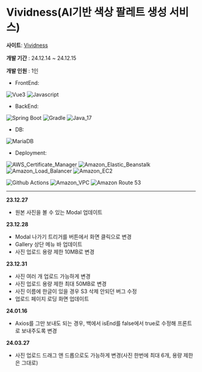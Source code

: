 # Vividness(AI기반 색상 팔레트 생성 서비스)

**사이트**: [Vividness](https://www.vividness.co/)

**개발 기간** : 24.12.14 ~ 24.12.15

**개발 인원** : 1인

- FrontEnd:

![Vue3](https://img.shields.io/badge/Vue3-4FC08D?style=flat&logo=vuedotjs&logoColor=white)
![Javascript](https://img.shields.io/badge/Javascript-F7DF1E?style=flat&logo=javascript&logoColor=white)

- BackEnd:

![Spring Boot](https://img.shields.io/badge/Spring_Boot-6DB33F?style=flat&logo=springboot&logoColor=white)
![Gradle](https://img.shields.io/badge/Gradle-02303A?style=flat&logo=gradle&logoColor=white)
![Java_17](https://img.shields.io/badge/Java_17-000000?style=flat&logo=openjdk&logoColor=white)

- DB:

![MariaDB](https://img.shields.io/badge/MariaDB-003545?style=flat&logo=mariadb&logoColor=white)

- Deployment:

![AWS_Certificate_Manager](https://img.shields.io/badge/AWS_Certificate_Manager-e84845?style=flat&logo=awscertificatemanager&logoColor=white)
![Amazon_Elastic_Beanstalk](https://img.shields.io/badge/Amazon_Elastic_Beanstalk-e66d00?style=flat&logo=amazonelasticbeanstalk&logoColor=white)
![Amazon_Load_Balancer](https://img.shields.io/badge/Amazon_Load_Balancer-ed8134?style=flat&logo=amazonloadbalancer&logoColor=white) 
![Amazon_EC2](https://img.shields.io/badge/Amazon_EC2-FF9900?style=flat&logo=amazonec2&logoColor=white)

![Github Actions](https://img.shields.io/badge/Github_Actions-2088FF?style=flat&logo=githubactions&logoColor=white)
![Amazon_VPC](https://img.shields.io/badge/Amazon_VPC-5e33b6?style=flat&logo=amazonvpc&logoColor=white)
![Amazon Route 53](https://img.shields.io/badge/Route_53-8C4FFF?style=flat&logo=amazonroute53&logoColor=white) 


---

**23.12.27**

* 원본 사진을 볼 수 있는 Modal 업데이트

**23.12.28**

* Modal 나가기 트리거를 버튼에서 화면 클릭으로 변경
* Gallery 상단 메뉴 바 업데이트
* 사진 업로드 용량 제한 10MB로 변경

**23.12.31**

* 사진 여러 개 업로드 가능하게 변경
* 사진 업로드 용량 제한 최대 50MB로 변경
* 사진 이름에 한글이 있을 경우 S3 삭제 안되던 버그 수정
* 업로드 페이지 로딩 화면 업데이트

**24.01.16**

* Axios를 그만 보내도 되는 경우, 백에서 isEnd를 false에서 true로 수정해 프론트로 보내주도록 변경

**24.03.27**

* 사진 업로드 드래그 앤 드롭으로도 가능하게 변경(사진 한번에 최대 6개, 용량 제한은 그대로)
